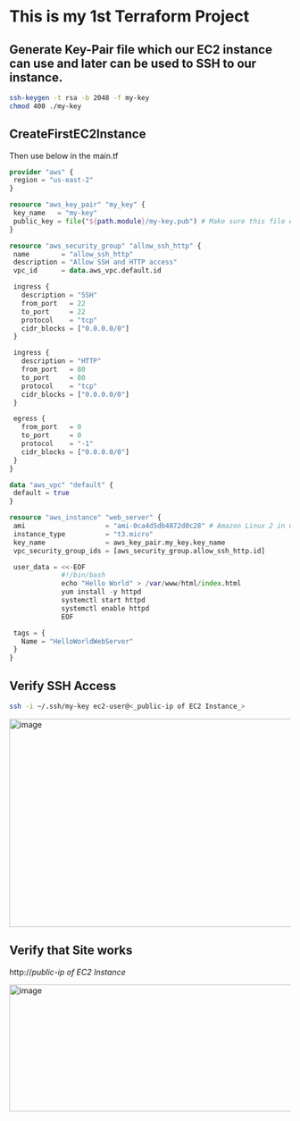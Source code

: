 # This is my 1st Terraform Project


## Generate Key-Pair file which our EC2 instance can use and later can be used to SSH to our instance.

```bash
ssh-keygen -t rsa -b 2048 -f my-key
chmod 400 ./my-key
```
## CreateFirstEC2Instance
 Then use below in the main.tf

 ```terraform
 provider "aws" {
  region = "us-east-2"
}

resource "aws_key_pair" "my_key" {
  key_name   = "my-key"
  public_key = file("${path.module}/my-key.pub") # Make sure this file exists
}

resource "aws_security_group" "allow_ssh_http" {
  name        = "allow_ssh_http"
  description = "Allow SSH and HTTP access"
  vpc_id      = data.aws_vpc.default.id

  ingress {
    description = "SSH"
    from_port   = 22
    to_port     = 22
    protocol    = "tcp"
    cidr_blocks = ["0.0.0.0/0"]
  }

  ingress {
    description = "HTTP"
    from_port   = 80
    to_port     = 80
    protocol    = "tcp"
    cidr_blocks = ["0.0.0.0/0"]
  }

  egress {
    from_port   = 0
    to_port     = 0
    protocol    = "-1"
    cidr_blocks = ["0.0.0.0/0"]
  }
}

data "aws_vpc" "default" {
  default = true
}

resource "aws_instance" "web_server" {
  ami                    = "ami-0ca4d5db4872d0c28" # Amazon Linux 2 in us-east-2
  instance_type          = "t3.micro"
  key_name               = aws_key_pair.my_key.key_name
  vpc_security_group_ids = [aws_security_group.allow_ssh_http.id]

  user_data = <<-EOF
              #!/bin/bash
              echo "Hello World" > /var/www/html/index.html
              yum install -y httpd
              systemctl start httpd
              systemctl enable httpd
              EOF

  tags = {
    Name = "HelloWorldWebServer"
  }
}
```

## Verify SSH Access

```bash
ssh -i ~/.ssh/my-key ec2-user@<_public-ip of EC2 Instance_>
```
<img width="1489" height="373" alt="image" src="https://github.com/user-attachments/assets/3b15dacf-0040-4f73-84f4-2756b11224f2" />



## Verify that Site works
http://_public-ip of EC2 Instance_

<img width="760" height="227" alt="image" src="https://github.com/user-attachments/assets/9b19dcbf-cddd-4ecd-ac98-92d38d8b4715" />

